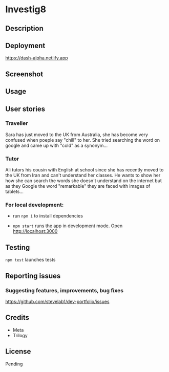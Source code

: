 # Investig8

## Description



## Deployment

https://dash-alpha.netlify.app

## Screenshot

<!-- ![Screenshot of dash-alpha](src/images/screenshot.png) -->

## Usage

## User stories

### Traveller
Sara has just moved to the UK from Australia, she has become very confused when poeple say "chill" to her. She tried searching the word on google and came up with "cold" as a synonym...

### Tutor
Ali tutors his cousin with English at school since she has recently moved to the UK from Iran and can't understand her classes. He wants to show her how she can search the words she doesn't understand on the internet but as they Google the word "remarkable" they are faced with images of tablets...



### For local development:

- run `npm i` to install dependencies

- `npm start` runs the app in development mode.
  Open [http://localhost:3000](http://localhost:3000)

## Testing

`npm test` launches tests

## Reporting issues

### Suggesting features, improvements, bug fixes

https://github.com/stevelab1/dev-portfolio/issues

## Credits

- Meta
- Trilogy

## License

Pending
